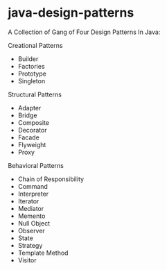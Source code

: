 # java-design-patterns

A Collection of Gang of Four Design Patterns In Java:

Creational Patterns
- Builder
- Factories
- Prototype
- Singleton

Structural Patterns
- Adapter
- Bridge
- Composite
- Decorator
- Facade
- Flyweight
- Proxy

Behavioral Patterns
- Chain of Responsibility
- Command
- Interpreter
- Iterator
- Mediator
- Memento
- Null Object
- Observer
- State
- Strategy
- Template Method
- Visitor

